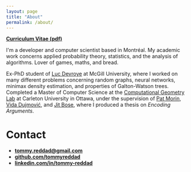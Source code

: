```yaml
---
layout: page
title: "About"
permalink: /about/
---
```


**[Curriculum Vitae (pdf)][cv]**

I'm a developer and computer scientist based in Montréal. My academic
work concerns applied probability theory, statistics, and the analysis
of algorithms. Lover of games, maths, and bread.

Ex-PhD student of [Luc Devroye][luc-devroye] at McGill University,
where I worked on many different problems concerning random graphs,
neural networks, minimax density estimation, and properties of
Galton-Watson trees. Completed a Master of Computer Science at the
[Computational Geometry Lab][cg-lab] at Carleton University in Ottawa,
under the supervision of [Pat Morin][pat-morin], [Vida
Dujmović][vida-dujmovic], and [Jit Bose][jit-bose], where I produced a
thesis on <em>Encoding Arguments</em>.

[luc-devroye]: http://luc.devroye.org/
[cg-lab]: http://cglab.ca/
[pat-morin]: https://www.cglab.ca/~morin/
[vida-dujmovic]: https://cglab.ca/~vida/
[jit-bose]: https://jitbose.ca/
[cv]: /assets/cv.pdf

# Contact
* **[tommy.reddad@gmail.com](mailto:tommy.reddad@gmail.com)**
* **[github.com/tommyreddad](https://github.com/tommyreddad)**
* **[linkedin.com/in/tommy-reddad](https://www.linkedin.com/in/tommy-reddad/)**
